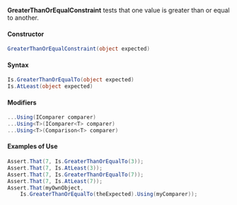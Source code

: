 **GreaterThanOrEqualConstraint** tests that one value is greater than or equal to another.

#### Constructor

```C#
GreaterThanOrEqualConstraint(object expected)
```

#### Syntax

```C#
Is.GreaterThanOrEqualTo(object expected)
Is.AtLeast(object expected)
```

#### Modifiers

```C#
...Using(IComparer comparer)
...Using<T>(IComparer<T> comparer)
...Using<T>(Comparison<T> comparer)
```

#### Examples of Use

```C#
Assert.That(7, Is.GreaterThanOrEqualTo(3));
Assert.That(7, Is.AtLeast(3));
Assert.That(7, Is.GreaterThanOrEqualTo(7));
Assert.That(7, Is.AtLeast(7));
Assert.That(myOwnObject, 
    Is.GreaterThanOrEqualTo(theExpected).Using(myComparer));
```

